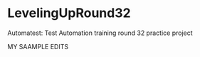 # LevelingUpRound32
Automatest: Test Automation training round 32 practice project

MY SAAMPLE EDITS
